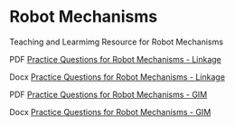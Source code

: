 # Robot Mechanisms
Teaching and Learmimg Resource for Robot Mechanisms


PDF [Practice Questions for Robot Mechanisms - Linkage](https://github.com/DeepMechatronics/robot-mechanisms/blob/master/Practice%20Questions%20for%20Robot%20Mechanisms%20-%20Linkage.pdf)

Docx [Practice Questions for Robot Mechanisms - Linkage](https://github.com/DeepMechatronics/robot-mechanisms/blob/master/Practice%20Questions%20for%20Robot%20Mechanisms%20-%20Linkage.docx)


PDF [Practice Questions for Robot Mechanisms - GIM](https://github.com/DeepMechatronics/robot-mechanisms/blob/master/Practice%20Questions%20for%20Robot%20Mechanisms%20-%20GIM.pdf)

Docx [Practice Questions for Robot Mechanisms - GIM](https://github.com/DeepMechatronics/robot-mechanisms/blob/master/Practice%20Questions%20for%20Robot%20Mechanisms%20-%20GIM.docx)
